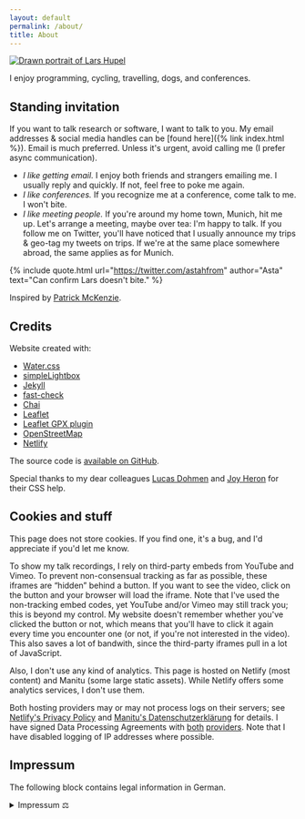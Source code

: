 ```yaml
---
layout: default
permalink: /about/
title: About
---
```


<a href="{% asset portrait.jpg @path %}" class="lightbox figure-float-right" title="Portrait drawn by mei (@mei_kins on Twitter)">
  <img src="{% asset portrait.jpg @path %}" alt="Drawn portrait of Lars Hupel">
</a>

I enjoy programming, cycling, travelling, dogs, and conferences.

## Standing invitation

If you want to talk research or software, I want to talk to you.
My email addresses & social media handles can be [found here]({% link index.html %}).
Email is much preferred. Unless it's urgent, avoid calling me (I prefer async communication).

* _I like getting email._
  I enjoy both friends and strangers emailing me.
  I usually reply and quickly.
  If not, feel free to poke me again.
* _I like conferences._
  If you recognize me at a conference, come talk to me.
  I won't bite.
* _I like meeting people._
  If you're around my home town, Munich, hit me up.
  Let's arrange a meeting, maybe over tea: I'm happy to talk.
  If you follow me on Twitter, you'll have noticed that I usually announce my trips &amp; geo-tag my tweets on trips.
  If we're at the same place somewhere abroad, the same applies as for Munich.

{% include quote.html url="https://twitter.com/astahfrom" author="Asta" text="Can confirm Lars doesn't bite." %}

Inspired by [Patrick McKenzie](http://www.kalzumeus.com/standing-invitation/).

## Credits

Website created with:

* <a href="https://watercss.kognise.dev/">Water.css</a>
* <a href="https://github.com/dbrekalo/simpleLightbox/">simpleLightbox</a>
* <a href="https://jekyllrb.com/">Jekyll</a>
* <a href="https://github.com/dubzzz/fast-check/">fast-check</a>
* <a href="https://www.chaijs.com/">Chai</a>
* <a href="https://leafletjs.com/">Leaflet</a>
* <a href="https://github.com/mpetazzoni/leaflet-gpx">Leaflet GPX plugin</a>
* <a href="https://www.openstreetmap.org/">OpenStreetMap</a>
* <a href="https://www.netlify.com/">Netlify</a>

The source code is [available on GitHub](https://github.com/larsrh/website).

Special thanks to my dear colleagues [Lucas Dohmen](https://lucas.dohmen.io/) and [Joy Heron](https://joyheron.com/) for their CSS help.

## Cookies and stuff

<div class="hyphenate" markdown="1">

This page does not store cookies.
If you find one, it's a bug, and I'd appreciate if you'd let me know.

To show my talk recordings, I rely on third-party embeds from YouTube and Vimeo.
To prevent non-consensual tracking as far as possible, these iframes are “hidden” behind a button.
If you want to see the video, click on the button and your browser will load the iframe.
Note that I've used the non-tracking embed codes, yet YouTube and/or Vimeo may still track you; this is beyond my control.
My website doesn't remember whether you've clicked the button or not, which means that you'll have to click it again every time you encounter one (or not, if you're not interested in the video).
This also saves a lot of bandwith, since the third-party iframes pull in a lot of JavaScript.

Also, I don't use any kind of analytics.
This page is hosted on Netlify (most content) and Manitu (some large static assets).
While Netlify offers some analytics services, I don't use them.

Both hosting providers may or may not process logs on their servers; see [Netlify's Privacy Policy](https://www.netlify.com/privacy) and [Manitu's Datenschutzerklärung](https://www.manitu.de/datenschutz/) for details.
I have signed Data Processing Agreements with [both](https://www.netlify.com/gdpr-ccpa) [providers](https://www.manitu.de/unternehmen/eu-datenschutz-grundverordnung-dsgvo/).
Note that I have disabled logging of IP addresses where possible.

</div>

## Impressum

The following block contains legal information in German.

<details lang="de" class="hyphenate" markdown="1">
  <summary>Impressum ⚖️</summary>

### Angaben gemäß § 5 TMG

Lars Hupel<br>
Im Dorfe 16<br>
99438 Bad Berka

#### Kontakt

Telefon: 036209317<br>
E-Mail: &#x6C;&#x61;&#x72;&#x73;&#x40;&#x68;&#x75;&#x70;&#x65;&#x6C;&#x2E;&#x69;&#x6E;&#x66;&#x6F;

#### Verantwortlich für den Inhalt nach § 55 Abs. 2 RStV:

Lars Hupel<br>
Im Dorfe 16<br>
99438 Bad Berka

#### Haftungsausschluss

##### Haftung für Inhalte

Die Inhalte unserer Seiten wurden mit größter Sorgfalt erstellt. Für die Richtigkeit, Vollständigkeit und Aktualität der Inhalte können wir jedoch keine Gewähr übernehmen. Als Diensteanbieter sind wir gemäß § 7 Abs.1 TMG für eigene Inhalte auf diesen Seiten nach den allgemeinen Gesetzen verantwortlich. Nach §§ 8 bis 10 TMG sind wir als Diensteanbieter jedoch nicht verpflichtet, übermittelte oder gespeicherte fremde Informationen zu überwachen oder nach Umständen zu forschen, die auf eine rechtswidrige Tätigkeit hinweisen. Verpflichtungen zur Entfernung oder Sperrung der Nutzung von Informationen nach den allgemeinen Gesetzen bleiben hiervon unberührt. Eine diesbezügliche Haftung ist jedoch erst ab dem Zeitpunkt der Kenntnis einer konkreten Rechtsverletzung möglich. Bei Bekanntwerden von entsprechenden Rechtsverletzungen werden wir diese Inhalte umgehend entfernen.

##### Haftung für Links

Unser Angebot enthält Links zu externen Webseiten Dritter, auf deren Inhalte wir keinen Einfluss haben. Deshalb können wir für diese fremden Inhalte auch keine Gewähr übernehmen. Für die Inhalte der verlinkten Seiten ist stets der jeweilige Anbieter oder Betreiber der Seiten verantwortlich. Die verlinkten Seiten wurden zum Zeitpunkt der Verlinkung auf mögliche Rechtsverstöße überprüft. Rechtswidrige Inhalte waren zum Zeitpunkt der Verlinkung nicht erkennbar. Eine permanente inhaltliche Kontrolle der verlinkten Seiten ist jedoch ohne konkrete Anhaltspunkte einer Rechtsverletzung nicht zumutbar. Bei Bekanntwerden von Rechtsverletzungen werden wir derartige Links umgehend entfernen.

##### Datenschutz

Die Nutzung unserer Webseite ist in der Regel ohne Angabe personenbezogener Daten möglich. Soweit auf unseren Seiten personenbezogene Daten (beispielsweise Name, Anschrift oder eMail-Adressen) erhoben werden, erfolgt dies, soweit möglich, stets auf freiwilliger Basis. Diese Daten werden ohne Ihre ausdrückliche Zustimmung nicht an Dritte weitergegeben.
Wir weisen darauf hin, dass die Datenübertragung im Internet (z.B. bei der Kommunikation per E-Mail) Sicherheitslücken aufweisen kann. Ein lückenloser Schutz der Daten vor dem Zugriff durch Dritte ist nicht möglich.
Der Nutzung von im Rahmen der Impressumspflicht veröffentlichten Kontaktdaten durch Dritte zur Übersendung von nicht ausdrücklich angeforderter Werbung und Informationsmaterialien wird hiermit ausdrücklich widersprochen. Die Betreiber der Seiten behalten sich ausdrücklich rechtliche Schritte im Falle der unverlangten Zusendung von Werbeinformationen, etwa durch Spam-Mails, vor.

Website-Impressum von impressum-generator.de.
</details>
